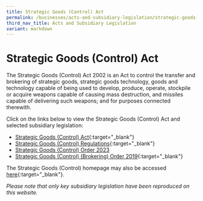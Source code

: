 ```yaml
---
title: Strategic Goods (Control) Act
permalink: /businesses/acts-and-subsidiary-legislation/strategic-goods-control-act/
third_nav_title: Acts and Subsidiary Legislation
variant: markdown
---
```

# Strategic Goods (Control) Act

The Strategic Goods (Control) Act 2002 is an Act to control the transfer and brokering of strategic goods, strategic goods technology, goods and technology capable of being used to develop, produce, operate, stockpile or acquire weapons capable of causing mass destruction, and missiles capable of delivering such weapons; and for purposes connected therewith.

Click on the links below to view the Strategic Goods (Control) Act and selected subsidiary legislation:

-   [Strategic Goods (Control) Act](https://sso.agc.gov.sg/Act/SGCA2002){:target="_blank"}
-   [Strategic Goods (Control) Regulations](https://sso.agc.gov.sg/SL/SGCA2002-RG1){:target="_blank"}
-   [Strategic Goods (Control) Order 2023](https://sso.agc.gov.sg/SL-Supp/S541-2023/Published/20230801?DocDate=20230801)
-   [Strategic Goods (Control) (Brokering) Order 2019](https://sso.agc.gov.sg/SL/SGCA2002-S534-2019){:target="_blank"}

The Strategic Goods (Control) homepage may also be accessed [here](/businesses/strategic-goods-control/overview){:target="_blank"}.

*Please note that only key subsidiary legislation have been reproduced on this website.*